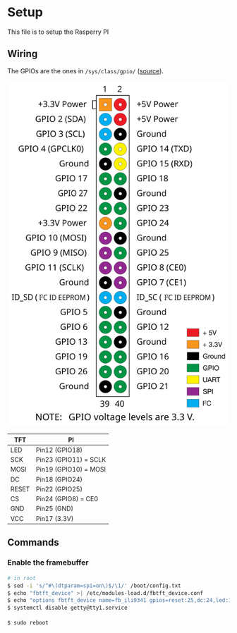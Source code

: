 # Setup

This file is to setup the Rasperry PI

## Wiring

The GPIOs are the ones in `/sys/class/gpio/` ([source](https://elinux.org/RPi_Low-level_peripherals#General_Purpose_Input.2FOutput_.28GPIO.29)).

![GPIO headers](40pingpio.svg)

| TFT      | PI                    |
|----------|-----------------------|
| LED      | Pin12 (GPIO18)        |
| SCK      | Pin23 (GPIO11) = SCLK |
| MOSI     | Pin19 (GPIO10) = MOSI |
| DC       | Pin18 (GPIO24)        |
| RESET    | Pin22 (GPIO25)        |
| CS       | Pin24 (GPIO8) = CE0   |
| GND      | Pin25 (GND)           |
| VCC      | Pin17 (3.3V)          |

## Commands

### Enable the framebuffer

```bash
# in root
$ sed -i 's/^#\(dtparam=spi=on\)$/\1/' /boot/config.txt
$ echo "fbtft_device" >| /etc/modules-load.d/fbtft_device.conf
$ echo "options fbtft_device name=fb_ili9341 gpios=reset:25,dc:24,led:18 speed=48000000 txbuflen=32768 custom=1 rotate=90 fps=20 bgr=0" >| /etc/modprobe.d/fbtft.conf
$ systemctl disable getty@tty1.service

$ sudo reboot
```
